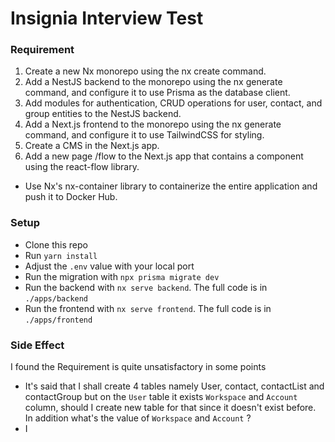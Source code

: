 # Insignia Interview Test

### Requirement

1. Create a new Nx monorepo using the nx create command.
2. Add a NestJS backend to the monorepo using the nx generate command, and configure it to use Prisma as the database client.
3. Add modules for authentication, CRUD operations for user, contact, and group entities to the NestJS backend.
4. Add a Next.js frontend to the monorepo using the nx generate command, and configure it to use TailwindCSS for styling.
5. Create a CMS in the Next.js app.
6. Add a new page /flow to the Next.js app that contains a component using the react-flow library.
- Use Nx's nx-container library to containerize the entire application and push it to Docker Hub.

### Setup
- Clone this repo
- Run `yarn install`
- Adjust the `.env` value with your local port
- Run the migration with `npx prisma migrate dev`
- Run the backend with `nx serve backend`. The full code is in `./apps/backend`
- Run the frontend with `nx serve frontend`. The full code is in `./apps/frontend`

### Side Effect
I found the Requirement is quite unsatisfactory in some points
- It's said that I shall create 4 tables namely User, contact, contactList and contactGroup but on the `User` table it exists `Workspace` and `Account` column, should I create new table for that since it doesn't exist before. In addition what's the value of `Workspace` and `Account` ?
- I